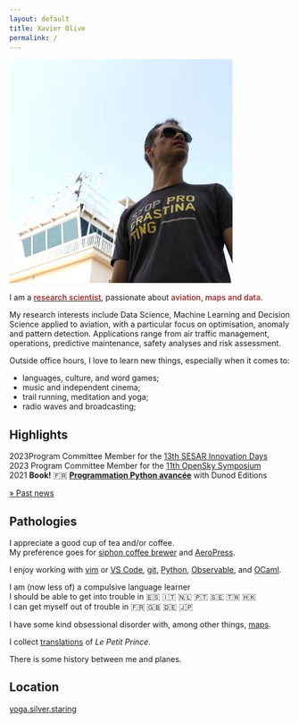 ```yaml
---
layout: default
title: Xavier Olive
permalink: /
---
```


<p><img class="profile-picture" src="images/profile.jpg" /></p>

I am a <a href="/research"><span style="color: #9a3334; font-weight: 600">research scientist</span></a>, passionate about <span style="color: #9a3334; font-weight: 600">aviation, maps and data</span>.

My research interests include Data Science, Machine Learning and Decision Science applied to aviation, with a particular focus on optimisation, anomaly and pattern detection. Applications range from air traffic management, operations, predictive maintenance, safety analyses and risk assessment.

Outside office hours, I love to learn new things, especially when it comes to:

- languages, culture, and word games;
- music and independent cinema;
- trail running, meditation and yoga;
- radio waves and broadcasting;

## Highlights

<span class="float-left year">2023</span>Program Committee Member for the [13th SESAR Innovation Days](https://sesarju.eu/sesarinnovationdays)<br/>
<span class="float-left year">2023</span> Program Committee Member for the [11th OpenSky Symposium](http://symposium.opensky-network.org/)  
<span class="float-left year">2021</span> **Book!** 🇫🇷 [**Programmation Python avancée**](/python) with Dunod Editions

[» Past news](news)

## Pathologies

<i class="fas fa-coffee fa-lg float-right" style="margin-top: 15px"></i>
I appreciate a good cup of tea and/or coffee.  
My preference goes for [siphon coffee brewer](https://coffeeaffection.com/best-siphon-vacuum-coffee-makers/) and [AeroPress](https://coffeeaffection.com/who-invented-the-aeropress/).

<i class="fas fa-code fa-lg float-right" style="margin-top: 5px"></i>
I enjoy working with [vim](https://www.vim.org/vim90.php) or [VS Code](https://code.visualstudio.com/), [git](github.com/xoolive/), [Python](/python), [Observable](https://observablehq.com/@xoolive/), and [OCaml](https://ocaml.org/).

<i class="fas fa-globe fa-lg float-right" style="margin-top: 20px"></i>
I am (now less of) a compulsive language learner  
I should be able to get into trouble in 🇪🇸 🇮🇹 🇳🇱 🇵🇹 🇸🇪 🇹🇼 🇭🇰  
I can get myself out of trouble in 🇫🇷 🇬🇧 🇩🇪 🇯🇵

<i class="far fa-map fa-lg float-right" style="margin-top: 5px"></i>
I have some kind obsessional disorder with, among other things, [maps](/30DayMapChallenge).

<i class="fas fa-book fa-lg float-right" style="margin-top: 5px"></i>
I collect [translations](/le-petit-prince) of _Le Petit Prince_.

<i class="far fa-paper-plane fa-lg float-right" style="margin-top: 5px"></i>
There is some history between me and planes.

## Location

[yoga.silver.staring](http://w3w.co/yoga.silver.staring)
